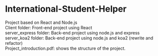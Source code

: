 # International-Student-Helper
Project based on React and Node.js <br>
Client folder: Front-end project using React<br>
server_express folder: Back-end project using node.js and express <br>
server_koa2 folder: Back-end project using node.js and koa2 (rewrite and refactor)<br>
Project_introduction.pdf: shows the structure of the project.
